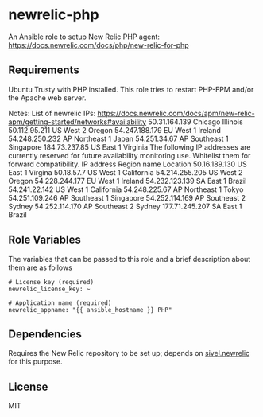 newrelic-php
============

An Ansible role to setup New Relic PHP agent:
https://docs.newrelic.com/docs/php/new-relic-for-php


Requirements
------------

Ubuntu Trusty with PHP installed. This role tries to restart PHP-FPM and/or the Apache web server.

Notes:
List of newrelic IPs: https://docs.newrelic.com/docs/apm/new-relic-apm/getting-started/networks#availability
50.31.164.139	Chicago	Illinois
50.112.95.211	US West 2	Oregon
54.247.188.179	EU West 1	Ireland
54.248.250.232	AP Northeast 1	Japan
54.251.34.67	AP Southeast 1	Singapore
184.73.237.85	US East 1	Virginia
The following IP addresses are currently reserved for future availability monitoring use. Whitelist them for forward compatibility.
IP address	Region name	Location
50.16.189.130	US East 1	Virgina
50.18.57.7	US West 1	California
54.214.255.205	US West 2	Oregon
54.228.244.177	EU West 1	Ireland
54.232.123.139	SA East 1	Brazil
54.241.22.142	US West 1	California
54.248.225.67	AP Northeast 1	Tokyo
54.251.109.246	AP Southeast 1	Singapore
54.252.114.169	AP Southeast 2	Sydney
54.252.114.170	AP Southeast 2	Sydney
177.71.245.207	SA East 1	Brazil


Role Variables
--------------

The variables that can be passed to this role and a brief description about them are as follows

    # License key (required)
    newrelic_license_key: ~

    # Application name (required)
    newrelic_appname: "{{ ansible_hostname }} PHP"


Dependencies
------------

Requires the New Relic repository to be set up; depends on [sivel.newrelic](https://github.com/sivel/ansible-newrelic) for this purpose.


License
-------

MIT

